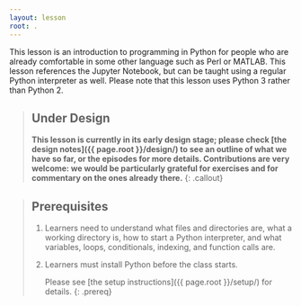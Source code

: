 ```yaml
---
layout: lesson
root: .
---
```


This lesson is an introduction to programming in Python
for people who are already comfortable in some other language
such as Perl or MATLAB.
This lesson references the Jupyter Notebook,
but can be taught using a regular Python interpreter as well.
Please note that this lesson uses Python 3 rather than Python 2.

> ## Under Design
>
> **This lesson is currently in its early design stage;
> please check [the design notes]({{ page.root }}/design/)
> to see an outline of what we have so far,
> or the episodes for more details.
> Contributions are very welcome:
> we would be particularly grateful for exercises
> and for commentary on the ones already there.**
{: .callout}

> ## Prerequisites
>
> 1.  Learners need to understand what files and directories are,
>     what a working directory is,
>     how to start a Python interpreter,
>     and what variables, loops, conditionals, indexing, and function calls are.
>
> 2. Learners must install Python before the class starts.
>
>    Please see [the setup instructions]({{ page.root }}/setup/)
>    for details.
{: .prereq}
